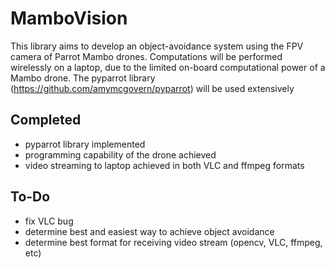 # MamboVision

This library aims to develop an object-avoidance system using the FPV camera of Parrot Mambo drones.  Computations will be performed wirelessly on a laptop, due to the limited on-board computational power of a Mambo drone.  The pyparrot library (https://github.com/amymcgovern/pyparrot) will be used extensively

## Completed

- pyparrot library implemented
- programming capability of the drone achieved
- video streaming to laptop achieved in both VLC and ffmpeg formats

## To-Do

- fix VLC bug
- determine best and easiest way to achieve object avoidance
- determine best format for receiving video stream (opencv, VLC, ffmpeg, etc)

